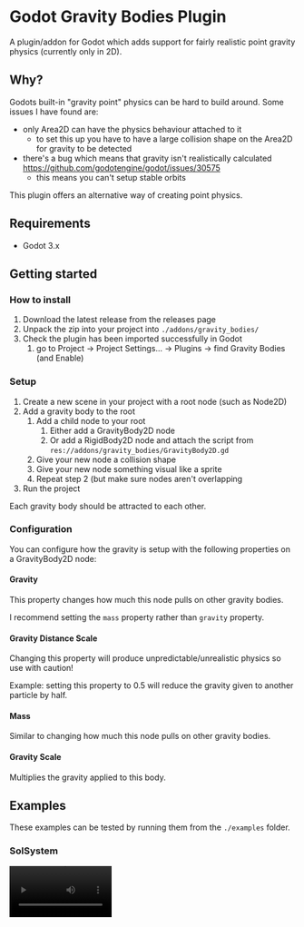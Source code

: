 # Godot Gravity Bodies Plugin

A plugin/addon for Godot which adds support for fairly realistic point gravity physics (currently only in 2D).

## Why?

Godots built-in "gravity point" physics can be hard to build around. Some issues I have found are:

- only Area2D can have the physics behaviour attached to it
    - to set this up you have to have a large collision shape on the Area2D for gravity to be detected
- there's a bug which means that gravity isn't realistically calculated https://github.com/godotengine/godot/issues/30575
    - this means you can't setup stable orbits

This plugin offers an alternative way of creating point physics.

## Requirements

- Godot 3.x

## Getting started

### How to install

1. Download the latest release from the releases page
2. Unpack the zip into your project into `./addons/gravity_bodies/`
3. Check the plugin has been imported successfully in Godot
    1. go to Project -> Project Settings... -> Plugins -> find Gravity Bodies (and Enable)

### Setup

1. Create a new scene in your project with a root node (such as Node2D)
2. Add a gravity body to the root
    1. Add a child node to your root
        1. Either add a GravityBody2D node
        2. Or add a RigidBody2D node and attach the script from `res://addons/gravity_bodies/GravityBody2D.gd`
    2. Give your new node a collision shape
    3. Give your new node something visual like a sprite
    4. Repeat step 2 (but make sure nodes aren't overlapping
3. Run the project

Each gravity body should be attracted to each other.

### Configuration

You can configure how the gravity is setup with the following properties on a GravityBody2D node:

#### Gravity

This property changes how much this node pulls on other gravity bodies.

I recommend setting the `mass` property rather than `gravity` property.

#### Gravity Distance Scale

Changing this property will produce unpredictable/unrealistic physics so use with caution!

Example: setting this property to 0.5 will reduce the gravity given to another particle by half.

#### Mass

Similar to changing how much this node pulls on other gravity bodies.

#### Gravity Scale

Multiplies the gravity applied to this body.

## Examples

These examples can be tested by running them from the `./examples` folder.

### SolSystem

<video src='/.github/example-videos/solsystem.mp4' width=180/>
